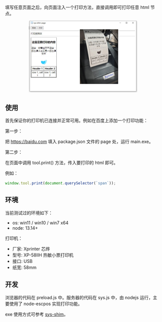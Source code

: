 填写任意页面之后，向页面注入一个打印方法，直接调用即可打印任意 html 节点。

<div align="center">
  <img src="./show.jpg" width="70%" />
</div>

## 使用

首先保证你的打印机已连接并正常可用。例如在百度上添加一个打印功能：

第一步：

把 https://baidu.com 填入 package.json 文件的 page 处，运行 main.exe。

第二步：

在页面中调用 tool.print() 方法，传入要打印的 html 即可。

例如：

```js
window.tool.print(document.querySelector(`span`));
```

## 环境

当前测试过的环境如下：

- os: win11 / win10 / win7 x64
- node: 13.14+

打印机：

- 厂家: Xprinter 芯烨
- 型号: XP-58IIH 热敏小票打印机
- 接口: USB
- 纸宽: 58mm

## 开发

浏览器的代码在 preload.js 中。服务器的代码在 sys.js 中，由 nodejs 运行，主要使用了 node-escpos 实现打印功能。

exe 使用方式可参考 [sys-shim](https://github.com/wll8/sys-shim)。